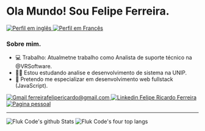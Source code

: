 # Ola Mundo! Sou Felipe Ferreira.
<a href="https://github.com/fluk-code">
  <img alt="Perfil em inglês" target="_blank" src="https://img.shields.io/badge/English-red" >
</a>
<a href="#">
  <img alt="Perfil em Francês" target="_blank" src="https://img.shields.io/badge/Français-blue" >
</a>

### Sobre mim.
- 💻 Trabalho: Atualmetne trabalho como Analista de suporte técnico na @VRSoftware.
- 👨‍🎓 Estou estudando analise e desenvolvimento de sistema na UNIP.
- 📖 Pretendo me especializar em desenvolvimento web fullstack (JavaScript).

<a href="mailto:ferreirafelipericardo@gmail.com">
  <img alt="Gmail ferreirafelipericardo@gmail.com" target="_blank" src="https://img.shields.io/badge/-Gmail-060606?style=for-the-badge&labelColor=0D0D0D&logo=Gmail&color=red&logoColor=white" >
</a> 
<a href="https://www.linkedin.com/in/ferreirafelipericardo">
  <img alt="Linkedin Felipe Ricardo Ferreira" target="_blank" src="https://img.shields.io/badge/-LinkedIn-060606?style=for-the-badge&labelColor=0D0D0D&logo=Linkedin&color=blue&logoColor=white" >
</a> 
<a href="https://fluk-code.github.io/">
  <img alt="Pagina pessoal" target="_blank" src="https://img.shields.io/badge/-Git Page-060606?style=for-the-badge&labelColor=0D0D0D&logo=Github&color=blueviolet&logoColor=white" >
</a> 

----------------------------------

<img alt="Fluk Code's github Stats"  target="_blank" src="https://github-readme-stats.vercel.app/api?username=fluk-code&show_icons=true&line_height=28&theme=great-gatsby" > <img alt="Fluk Code's four top langs" target="_blank" src="https://github-readme-stats.vercel.app/api/top-langs/?username=fluk-code&layout=demo&langs_count=4&hide_title=true&theme=great-gatsby" >
